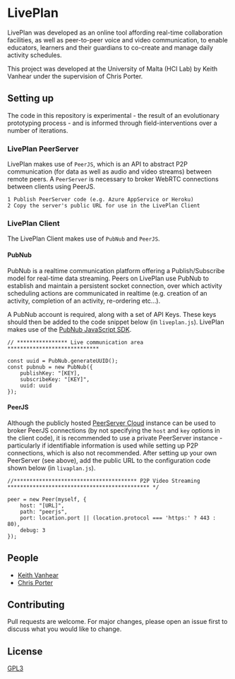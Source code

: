 # LivePlan
LivePlan was developed as an online tool affording real-time collaboration facilities, as well as peer-to-peer voice and video communication, to enable educators, learners and their guardians to co-create and manage daily activity schedules.

This project was developed at the University of Malta (HCI Lab) by Keith Vanhear under the supervision of Chris Porter.

## Setting up

The code in this repository is experimental - the result of an evolutionary prototyping process - and is informed through field-interventions over a number of iterations.

### LivePlan PeerServer

LivePlan makes use of `PeerJS`, which is an API to abstract P2P communication (for data as well as audio and video streams) between remote peers. A `PeerServer` is necessary to broker WebRTC connections between clients using PeerJS.

```
1 Publish PeerServer code (e.g. Azure AppService or Heroku)
2 Copy the server's public URL for use in the LivePlan Client
```

### LivePlan Client

The LivePlan Client makes use of `PubNub` and `PeerJS`. 

#### PubNub

PubNub is a realtime communication platform offering a Publish/Subscribe model for real-time data streaming. Peers on LivePlan use PubNub to establish and maintain a persistent socket connection, over which activity scheduling actions are communicated in realtime (e.g. creation of an activity, completion of an activity, re-ordering etc...).

A PubNub account is required, along with a set of API Keys. These keys should then be added to the code snippet below (in `liveplan.js`). LivePlan makes use of the [PubNub JavaScript SDK](https://www.pubnub.com/docs/web-javascript/data-streams-publish-and-subscribe). 

```
// **************** Live communication area *****************************

const uuid = PubNub.generateUUID();
const pubnub = new PubNub({
    publishKey: "[KEY],
    subscribeKey: "[KEY]",
    uuid: uuid
});
```

#### PeerJS

Although the publicly hosted [PeerServer Cloud](https://peerjs.com/peerserver.html) instance can be used to broker PeerJS connections (by not specifying the `host` and `key` options in the client code), it is recommended to use a private PeerServer instance - particularly if identifiable information is used while setting up P2P connections, which is also not recommended. After setting up your own PeerServer (see above), add the public URL to the configuration code shown below (in `livaplan.js`).

```
//*************************************** P2P Video Streaming ********************************************* */

peer = new Peer(myself, {
    host: "[URL]",
    path: "peerjs",
    port: location.port || (location.protocol === 'https:' ? 443 : 80),
    debug: 3
});
```

## People

- [Keith Vanhear](mailto:keith.vanhear.15@um.edu.mt)
- [Chris Porter](https://www.um.edu.mt/profile/chrisporter)

## Contributing
Pull requests are welcome. For major changes, please open an issue first to discuss what you would like to change.

## License
[GPL3](https://www.gnu.org/licenses/gpl-3.0.en.html)



